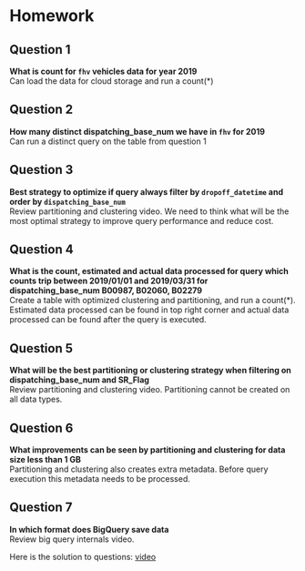 # Homework

## Question 1

**What is count for `fhv` vehicles data for year 2019**  
Can load the data for cloud storage and run a count(*)

## Question 2

**How many distinct dispatching_base_num we have in `fhv` for 2019**  
Can run a distinct query on the table from question 1

## Question 3

**Best strategy to optimize if query always filter by `dropoff_datetime` and order by `dispatching_base_num`**  
Review partitioning and clustering video. We need to think what will be the most optimal strategy to improve query performance and reduce cost.

## Question 4

**What is the count, estimated and actual data processed for query which counts trip between 2019/01/01 and 2019/03/31 for dispatching_base_num B00987, B02060, B02279**  
Create a table with optimized clustering and partitioning, and run a count(*). Estimated data processed can be found in top right corner and actual data processed can be found after the query is executed.

## Question 5

**What will be the best partitioning or clustering strategy when filtering on dispatching_base_num and SR_Flag**  
Review partitioning and clustering video. Partitioning cannot be created on all data types.

## Question 6

**What improvements can be seen by partitioning and clustering for data size less than 1 GB**  
Partitioning and clustering also creates extra metadata. Before query execution this metadata needs to be processed.

## Question 7

**In which format does BigQuery save data**  
Review big query internals video.

Here is the solution to questions: [video](https://youtu.be/YtRtR2iTWR4)
